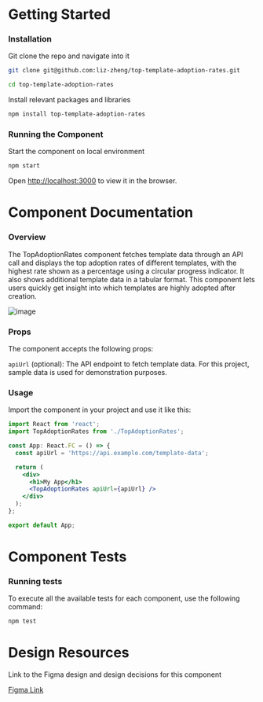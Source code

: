 # Getting Started

### Installation

Git clone the repo and navigate into it

```bash
git clone git@github.com:liz-zheng/top-template-adoption-rates.git
```

```bash
cd top-template-adoption-rates
```

Install relevant packages and libraries

```bash
npm install top-template-adoption-rates
```
### Running the Component

Start the component on local environment
```bash
npm start
```

Open [http://localhost:3000](http://localhost:3000) to view it in the browser.

# Component Documentation

### Overview
The TopAdoptionRates component fetches template data through an API call and displays the top adoption rates of different templates, with the highest rate shown as a percentage using a circular progress indicator. It also shows additional template data in a tabular format. This component lets users quickly get insight into which templates are highly adopted after creation. 

![image](https://github.com/liz-zheng/top-template-adoption-rates/assets/15348137/0496e31d-a4d7-4f37-ba4b-d72fccd231cf)


### Props

The component accepts the following props: 

`apiUrl` (optional): The API endpoint to fetch template data. For this project, sample data is used for demonstration purposes.

### Usage
Import the component in your project and use it like this:

```jsx
import React from 'react';
import TopAdoptionRates from './TopAdoptionRates';

const App: React.FC = () => {
  const apiUrl = 'https://api.example.com/template-data';

  return (
    <div>
      <h1>My App</h1>
      <TopAdoptionRates apiUrl={apiUrl} />
    </div>
  );
};

export default App;
```
# Component Tests

### Running tests 
To execute all the available tests for each component, use the following command: 

```bash
npm test
```

# Design Resources
Link to the Figma design and design decisions for this component 

[Figma Link](https://www.figma.com/file/PKUgE1PqDf1U7PuWU7JPve/Liz-Zheng-Coder-Take-Home?type=design&node-id=0%3A1&mode=design&t=V7U7WYvCPuCd9YBp-1)
